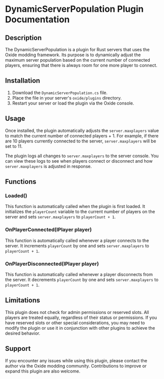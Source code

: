 # DynamicServerPopulation Plugin Documentation

## Description
The DynamicServerPopulation is a plugin for Rust servers that uses the Oxide modding framework. Its purpose is to dynamically adjust the maximum server population based on the current number of connected players, ensuring that there is always room for one more player to connect.

## Installation
1. Download the `DynamicServerPopulation.cs` file.
2. Place the file in your server's `oxide/plugins` directory.
3. Restart your server or load the plugin via the Oxide console.

## Usage
Once installed, the plugin automatically adjusts the `server.maxplayers` value to match the current number of connected players + 1. For example, if there are 10 players currently connected to the server, `server.maxplayers` will be set to 11.

The plugin logs all changes to `server.maxplayers` to the server console. You can view these logs to see when players connect or disconnect and how `server.maxplayers` is adjusted in response.

## Functions

### Loaded()
This function is automatically called when the plugin is first loaded. It initializes the `playerCount` variable to the current number of players on the server and sets `server.maxplayers` to `playerCount + 1`.

### OnPlayerConnected(IPlayer player)
This function is automatically called whenever a player connects to the server. It increments `playerCount` by one and sets `server.maxplayers` to `playerCount + 1`.

### OnPlayerDisconnected(IPlayer player)
This function is automatically called whenever a player disconnects from the server. It decrements `playerCount` by one and sets `server.maxplayers` to `playerCount + 1`.

## Limitations
This plugin does not check for admin permissions or reserved slots. All players are treated equally, regardless of their status or permissions. If you have reserved slots or other special considerations, you may need to modify the plugin or use it in conjunction with other plugins to achieve the desired behavior.

## Support
If you encounter any issues while using this plugin, please contact the author via the Oxide modding community. Contributions to improve or expand this plugin are also welcome.
